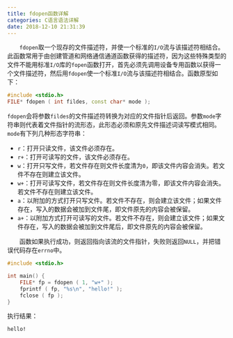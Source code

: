 ```yaml
---
title: fdopen函数详解
categories: C语言语法详解
date: 2018-12-10 21:31:39
---
```

&emsp;&emsp;`fdopen`取一个现存的文件描述符，并使一个标准的`I/O`流与该描述符相结合。此函数常用于由创建管道和网络通信通道函数获得的描述符，因为这些特殊类型的文件不能用标准`I/O`库的`fopen`函数打开，首先必须先调用设备专用函数以获得一个文件描述符，然后用`fdopen`使一个标准`I/O`流与该描述符相结合。函数原型如下：<!--more-->

``` cpp
#include <stdio.h>
FILE* fdopen ( int fildes, const char* mode );
```

`fdopen`会将参数`fildes`的文件描述符转换为对应的文件指针后返回。参数`mode`字符串则代表着文件指针的流形态，此形态必须和原先文件描述词读写模式相同。`mode`有下列几种形态字符串：

- `r`：打开只读文件，该文件必须存在。
- `r+`：打开可读写的文件，该文件必须存在。
- `w`：打开只写文件，若文件存在则文件长度清为`0`，即该文件内容会消失。若文件不存在则建立该文件。
- `w+`：打开可读写文件，若文件存在则文件长度清为零，即该文件内容会消失。若文件不存在则建立该文件。
- `a`：以附加的方式打开只写文件。若文件不存在，则会建立该文件；如果文件存在，写入的数据会被加到文件尾，即文件原先的内容会被保留。
- `a+`：以附加方式打开可读写的文件。若文件不存在，则会建立该文件；如果文件存在，写入的数据会被加到文件尾后，即文件原先的内容会被保留。

&emsp;&emsp;函数如果执行成功，则返回指向该流的文件指针，失败则返回`NULL`，并把错误代码存在`errno`中。

``` cpp
#include <stdio.h>

int main() {
    FILE* fp = fdopen ( 1, "w+" );
    fprintf ( fp, "%s\n", "hello!" );
    fclose ( fp );
}
```

执行结果：

``` bash
hello!
```